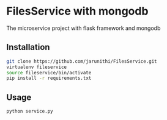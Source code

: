 # FilesService with mongodb

The microservice project with flask framework and mongodb

## Installation

```sh
git clone https://github.com/jarunithi/FilesService.git
virtualenv fileservice
source fileservice/bin/activate
pip install -r requirements.txt

```
## Usage
```sh
python service.py
```
